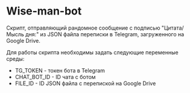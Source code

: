 # Wise-man-bot

Скрипт, отправляющий рандомное сообщение с подписью "Цитата/Мысль дня:" из JSON файла переписки в Telegram, загруженного на Google Drive.

Для работы скрипта необходимы задать следующие переменные среды:
- TG_TOKEN - токен бота в Telegram
- CHAT_BOT_ID - ID чата с ботом
- FILE_ID - ID JSON файла с перепиской на Google Drive